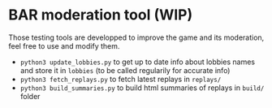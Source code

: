 # BAR moderation tool (WIP)

Those testing tools are developped to improve the game and its moderation, feel free to use and modify them.

- `python3 update_lobbies.py` to get up to date info about lobbies names and store it in `lobbies` (to be called regularily for accurate info)
- `python3 fetch_replays.py` to fetch latest replays in `replays/`
- `python3 build_summaries.py` to build html summaries of replays in `build/` folder
